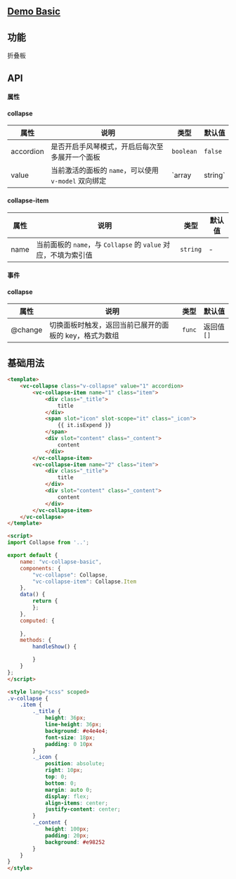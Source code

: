 ## [Demo Basic](https://wya-team.github.io/wya-vc/dist/web/__tpl__/basic.html)
## 功能
折叠板

## API

#### 属性

#### collapse
属性 | 说明 | 类型 | 默认值
---|---|---|---
accordion | 是否开启手风琴模式，开启后每次至多展开一个面板 | `boolean` | `false`
value | 当前激活的面板的 `name`，可以使用 `v-model` 双向绑定 | `array | string` | -


#### collapse-item
属性 | 说明 | 类型 | 默认值
---|---|---|---
name | 当前面板的 `name`，与 `Collapse` 的 `value` 对应，不填为索引值 | `string` | -


#### 事件

#### collapse
属性 | 说明 | 类型 | 默认值
---|---|---|---
@change | 切换面板时触发，返回当前已展开的面板的 key，格式为数组 | `func` | 返回值 `[]`



## 基础用法

```html
<template>
	<vc-collapse class="v-collapse" value="1" accordion>
		<vc-collapse-item name="1" class="item">
			<div class="_title">
				title
			</div>
			<span slot="icon" slot-scope="it" class="_icon">
				{{ it.isExpend }}
			</span>
			<div slot="content" class="_content">
				content
			</div>
		</vc-collapse-item>
		<vc-collapse-item name="2" class="item">
			<div class="_title">
				title
			</div>
			<div slot="content" class="_content">
				content
			</div>
		</vc-collapse-item>
	</vc-collapse>
</template>

<script>
import Collapse from '..';

export default {
	name: "vc-collapse-basic",
	components: {
		"vc-collapse": Collapse,
		"vc-collapse-item": Collapse.Item
	},
	data() {
		return {
		};
	},
	computed: {
		
	},
	methods: {
		handleShow() {

		}
	}
};
</script>

<style lang="scss" scoped>
.v-collapse {
	.item {
		._title {
			height: 36px; 
			line-height: 36px; 
			background: #e4e4e4;
			font-size: 18px;
			padding: 0 10px
		}
		._icon {
			position: absolute;
			right: 10px;
			top: 0;
			bottom: 0;
			margin: auto 0;
			display: flex;
			align-items: center;
			justify-content: center;
		}
		._content {
			height: 100px;
			padding: 20px;
			background: #e98252
		} 
	}
}
</style>
```